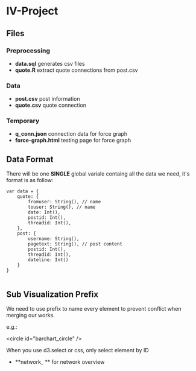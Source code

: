 # IV-Project

## Files
### Preprocessing
* **data.sql** generates csv files
* **quote.R** extract quote connections from post.csv

### Data
* **post.csv** post information
* **quote.csv** quote connection

### Temporary
* **q_conn.json** connection data for force graph
* **force-graph.html** testing page for force graph


## Data Format
There will be one **SINGLE** global variale containg all the data we need, it's format is as follow:


```
var data = {
	quote: {
		fromuser: String(), // name
		touser: String(), // name
		date: Int(),
		postid: Int(),
		threadid: Int(),
	},
	post: {
		username: String(),
		pagetext: String(), // post content
		postid: Int(),
		threadid: Int(),
		dateline: Int()
	}
}
		

```


## Sub Visualization Prefix
We need to use prefix to name every element to prevent conflict when merging our works.

e.g.:
 
\<circle id="barchart_circle" />

When you use d3.select or css, only select element by ID

* **network_ ** for network overview
